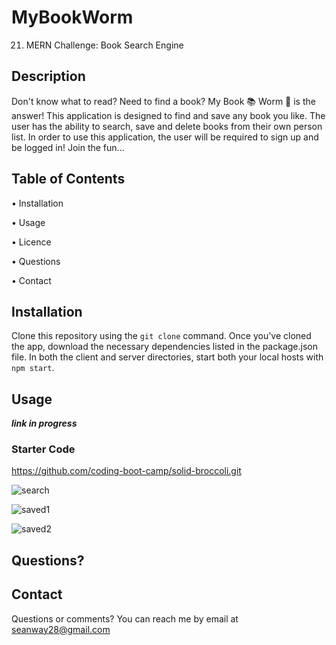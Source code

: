# MyBookWorm
21. MERN Challenge: Book Search Engine

## Description

Don't know what to read? Need to find a book? My Book 📚 Worm 🐛 is the answer! This application is designed to find and save any book you like. The user has the ability to search, save and delete books from their own person list. In order to use this application, the user will be required to sign up and be logged in! Join the fun...

## Table of Contents

• Installation

• Usage

• Licence

• Questions

• Contact



## Installation

Clone this repository using the `git clone` command. Once you've cloned the app, download the necessary dependencies listed in the package.json file. In both the client and server directories, start both your local hosts with `npm start`.

## Usage

***link in progress***

### Starter Code

https://github.com/coding-boot-camp/solid-broccoli.git

![search](https://user-images.githubusercontent.com/81600120/132444700-950f0a0a-44f8-4e16-9227-d8866bfc7f1e.png)

![saved1](https://user-images.githubusercontent.com/81600120/132445742-65070b20-7456-4d91-8fa2-0b3429770467.png)

![saved2](https://user-images.githubusercontent.com/81600120/132445798-8873282e-8195-468f-af70-8647c56f4ece.png)


## Questions?

## Contact
Questions or comments? You can reach me by email at seanway28@gmail.com

